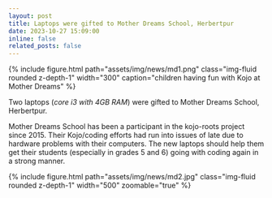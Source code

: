```yaml
---
layout: post
title: Laptops were gifted to Mother Dreams School, Herbertpur
date: 2023-10-27 15:09:00
inline: false
related_posts: false
---
```


<div class="float-right ml-3 mb-1">
  {% include figure.html path="assets/img/news/md1.png" class="img-fluid rounded z-depth-1" width="300" caption="children having fun with Kojo at Mother Dreams" %}
</div>

Two laptops (*core i3 with 4GB RAM*) were gifted to Mother Dreams School, Herbertpur.

Mother Dreams School has been a participant in the kojo-roots project since 2015. Their Kojo/coding efforts had run into issues of late due to hardware problems with their computers. The new laptops should help them get their students (especially in grades 5 and 6) going with coding again in a strong manner.

<div class="text-center m-4">
  {% include figure.html path="assets/img/news/md2.jpg" class="img-fluid rounded z-depth-1" width="500" zoomable="true" %}
</div>



